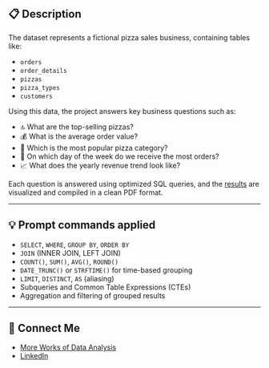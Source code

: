 ## 📋 Description

The dataset represents a fictional pizza sales business, containing tables like:

- `orders`
- `order_details`
- `pizzas`
- `pizza_types`
- `customers`

Using this data, the project answers key business questions such as:

- 🔝 What are the top-selling pizzas?
- 💰 What is the average order value?
- 🧀 Which is the most popular pizza category?
- 📅 On which day of the week do we receive the most orders?
- 📈 What does the yearly revenue trend look like?

Each question is answered using optimized SQL queries, and the [results](https://drive.google.com/file/d/1-uk0lShq8-tfcdHY2QXNuNEAjttYPoHK/view?usp=sharing) are visualized and compiled in a clean PDF format.

---

## 💡 Prompt commands applied

- `SELECT`, `WHERE`, `GROUP BY`, `ORDER BY`
- `JOIN` (INNER JOIN, LEFT JOIN)
- `COUNT()`, `SUM()`, `AVG()`, `ROUND()`
- `DATE_TRUNC()` or `STRFTIME()` for time-based grouping
- `LIMIT`, `DISTINCT`, `AS` (aliasing)
- Subqueries and Common Table Expressions (CTEs)
- Aggregation and filtering of grouped results


---

 ## 📧 Connect Me
- [More Works of Data Analysis](https://github.com/Kunal-Rawat007?tab=repositories)
- [LinkedIn](https://www.linkedin.com/in/kunal-356b07316/)
